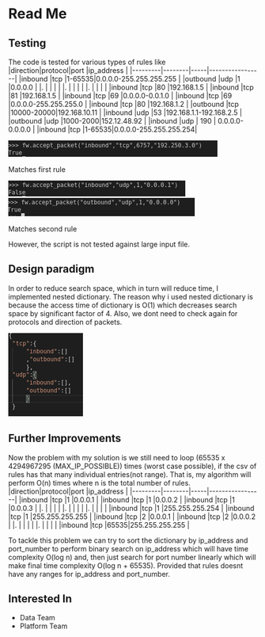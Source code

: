 # Read Me
## Testing
The code is tested for various types of rules like
<br>
|direction|protocol|port |ip_address       |
|---------|--------|-----|-----------------|
|inbound  |tcp     |1-65535|0.0.0.0-255.255.255.255  |
|outbound |udp     |1    |0.0.0.0          |
|.        |        |     |                 |
|.        |        |     |                 |
|.        |        |     |                 |
|inbound  |tcp     |80   |192.168.1.5      |
|inbound  |tcp     |81   |192.168.1.5      |
|inbound  |tcp     |69   |0.0.0.0-0.0.1.0  |
|inbound  |tcp     |69   |0.0.0.0-255.255.255.0  |
|inbound  |tcp     |80   |192.168.1.2      |
|outbound |tcp     |10000-20000|192.168.10.11    |
|inbound  |udp     |53   |192.168.1.1-192.168.2.5  |
|outbound |udp     |1000-2000|152.12.48.92     |
|inbound  |udp     | 190 | 0.0.0.0-0.0.0.0  |
|inbound  |tcp     |1-65535|0.0.0.0-255.255.255.254|

<img src="./images/Screenshot_2019-12-20_03-44-55.png">  
<p>Matches first rule</p>
<img src ="./images/second_test.png">
 <img src = "./images/third.png">
 <p>Matches  second rule</p>

<p>However, the script is not tested against large input file.</p>

## Design paradigm  

In order to reduce search space, which in turn will reduce time, I implemented nested dictionary. The reason why i used nested dictionary is because the access time of dictionary is O(1) which decreases search space by significant factor of 4. Also, we dont need to check again for protocols and direction of packets.

<img src = "./images/struct.png">

 
## Further Improvements  
Now the problem with my solution is we still need to loop (65535 x 4294967295 (MAX_IP_POSSIBLE)) times (worst case possible), if the csv of rules has that many individual entries(not range). That is, my algorithm will perform O(n) times where n is the total number of rules.  
|direction|protocol|port |ip_address       |
|---------|--------|-----|-----------------|
|inbound  |tcp     |1    |0.0.0.1          |
|inbound  |tcp     |1    |0.0.0.2          |
|inbound  |tcp     |1    |0.0.0.3          |
|.        |        |     |                 |
|.        |        |     |                 |
|.        |        |     |                 |
|inbound  |tcp     |1    |255.255.255.254  |
|inbound  |tcp     |1    |255.255.255.255  |
|inbound  |tcp     |2    |0.0.0.1          |
|inbound  |tcp     |2    |0.0.0.2          |
|.        |        |     |                 |
|.        |        |     |                 |
|inbound  |tcp     |65535|255.255.255.255  |


To tackle this problem we can try to sort the dictionary by ip_address and port_number to perform binary search on ip_address which will have time complexity O(log n) and, then just search for port number linearly which will make final time complexity O(log n + 65535). Provided that rules doesnt have any ranges for ip_address and port_number.

## Interested In
<ul>
    <li>Data Team</li>
    <li>Platform Team</li>
</ul>
